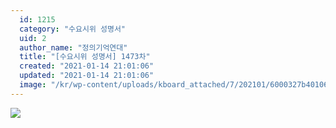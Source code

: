 ```yaml
---
  id: 1215
  category: "수요시위 성명서"
  uid: 2
  author_name: "정의기억연대"
  title: "[수요시위 성명서] 1473차"
  created: "2021-01-14 21:01:06"
  updated: "2021-01-14 21:01:06"
  image: "/kr/wp-content/uploads/kboard_attached/7/202101/6000327b401065662485.jpg"
---
```

![](/kr/wp-content/uploads/kboard_attached/7/202101/6000327b401065662485.jpg)